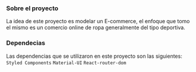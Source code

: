 ### Sobre el proyecto
  La idea de este proyecto es modelar un E-commerce, el enfoque que tomo el mismo es un comercio online de ropa generalmente del tipo deportiva.

### Dependecias
  Las dependencias que se utilizaron en este proyecto son las siguientes:
  `Styled Components`
  `Material-UI`
  `React-router-dom`
